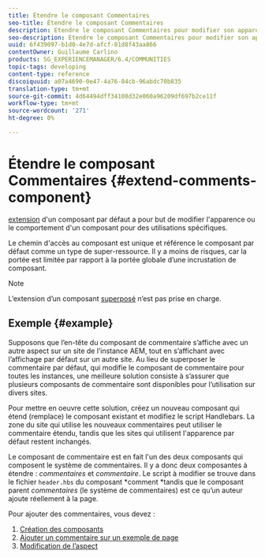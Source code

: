 ```yaml
---
title: Étendre le composant Commentaires
seo-title: Étendre le composant Commentaires
description: Etendre le composant Commentaires pour modifier son apparence ou son comportement pour des utilisations spécifiques
seo-description: Etendre le composant Commentaires pour modifier son apparence ou son comportement pour des utilisations spécifiques
uuid: 6f439097-b1d0-4e7d-afcf-01d8f43aa866
contentOwner: Guillaume Carlino
products: SG_EXPERIENCEMANAGER/6.4/COMMUNITIES
topic-tags: developing
content-type: reference
discoiquuid: a07a4690-0e47-4a76-84cb-96abdc70b835
translation-type: tm+mt
source-git-commit: 4d64494dff34108d32e060a96209df697b2ce11f
workflow-type: tm+mt
source-wordcount: '271'
ht-degree: 0%

---
```



# Étendre le composant Commentaires {#extend-comments-component}

[extension](client-customize.md#extensions) d&#39;un composant par défaut a pour but de modifier l&#39;apparence ou le comportement d&#39;un composant pour des utilisations spécifiques.

Le chemin d&#39;accès au composant est unique et référence le composant par défaut comme un type de super-ressource. Il y a moins de risques, car la portée est limitée par rapport à la portée globale d’une incrustation de composant.

>[!NOTE]
>
>L’extension d’un composant [superposé](client-customize.md#overlays) n’est pas prise en charge.

## Exemple {#example}

Supposons que l’en-tête du composant de commentaire s’affiche avec un autre aspect sur un site de l’instance AEM, tout en s’affichant avec l’affichage par défaut sur un autre site. Au lieu de superposer le commentaire par défaut, qui modifie le composant de commentaire pour toutes les instances, une meilleure solution consiste à s’assurer que plusieurs composants de commentaire sont disponibles pour l’utilisation sur divers sites.

Pour mettre en oeuvre cette solution, créez un nouveau composant qui étend (remplace) le composant existant et modifiez le script Handlebars. La zone du site qui utilise les nouveaux commentaires peut utiliser le commentaire étendu, tandis que les sites qui utilisent l&#39;apparence par défaut restent inchangés.

Le composant de commentaire est en fait l&#39;un des deux composants qui composent le système de commentaires. Il y a donc deux composantes à étendre : *commentaires* et *commentaire*. Le script à modifier se trouve dans le fichier `header.hbs` du composant *comment *tandis que le composant parent *commentaires* (le système de commentaires) est ce qu’un auteur ajoute réellement à la page.

Pour ajouter des commentaires, vous devez :

1. [Création des composants](extend-create-components.md)
1. [Ajouter un commentaire sur un exemple de page](extend-sample-page.md)
1. [Modification de l’aspect](extend-alter-appearance.md)

